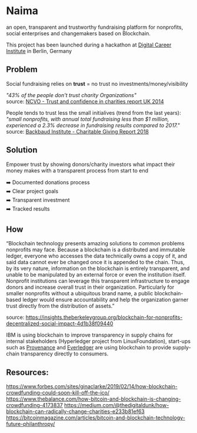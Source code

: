 # Naima
an open, transparent and trustworthy fundraising platform for nonprofits, social enterprises and changemakers based on Blockchain.

This project has been launched during a hackathon at [Digital Career Institute](https://digitalcareerinstitute.org/) in Berlin, Germany


## Problem
Social fundraising relies on **trust** = no trust no investments/money/visibility  

*"43% of the people don't trust charity Organizations"*   
source: [NCVO - Trust and confidence in charities report UK 2014](documents/trust-and-confidence-in-charities-report.pdf)

People tends to trust less the small initialives (trend from the last years): *"small nonprofits, with annual total fundraising less than $1 million, experienced a 2.3% decrease in fundraising results compared to 2017."*  
source: [Backbaud Institute - Charitable Giving Report 2018](documents/2018CharitableGivingReport.pdf)


## Solution
Empower trust by showing donors/charity investors what impact their money makes with a transparent process from start to end

 ➡️ Documented donations process  
 ➡️ Clear project goals  
 ➡️ Transparent investment  
 ➡️ Tracked results  

## How
“Blockchain technology presents amazing solutions to common problems nonprofits may face. Because a blockchain is a distributed and immutable ledger, everyone who accesses the data technically owns a copy of it, and said data cannot ever be changed once it is appended to the chain. Thus, by its very nature, information on the blockchain is entirely transparent, and unable to be manipulated by an external force or even the institution itself. Nonprofit institutions can leverage this transparent infrastructure to engage donors and increase overall trust in their organization. Particularly for smaller nonprofits without a ubiquitous brand name, a public blockchain-based ledger would ensure accountability and help the organization garner trust directly from the distribution of assets.”  

source: https://insights.theberkeleygroup.org/blockchain-for-nonprofits-decentralized-social-impact-4d1b38f09440

IBM is using blockchain to improve transparency in supply chains for internal stakeholders (Hyperledger project from LinuxFoundation), start-ups such as [Provenance](https://www.provenance.org) and [Everledger](https://www.everledger.io) are using blockchain to provide supply-chain transparency directly to consumers.

## Resources:
https://www.forbes.com/sites/ginaclarke/2019/02/14/how-blockchain-crowdfunding-could-soon-kill-off-the-ico/
https://www.thebalance.com/how-bitcoin-and-blockchain-is-changing-crowdfunding-4173837
https://medium.com/@thedigitaldunk/how-blockchain-can-radically-change-charities-e233b81ef63
https://bitcoinmagazine.com/articles/bitcoin-and-blockchain-technology-future-philanthropy/
